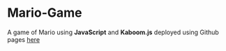 # Mario-Game
A game of Mario using **JavaScript** and **Kaboom.js** deployed using Github pages [here](https://aroramrinaal.github.io/Mario-Game/)